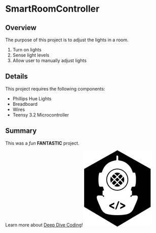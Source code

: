# SmartRoomController

## Overview
The purpose of this project is to adjust the lights in a room.

1. Turn on lights
1. Sense light levels
1. Allow user to manually adjust lights

## Details

This project requires the following components:

* Phillips Hue Lights
* Breadboard
* Wires
* Teensy 3.2 Microcontroller

## Summary

This was a *fun* **FANTASTIC** project.

Learn more about [Deep Dive Coding](https://deepdivecoding.com)!
![ddclogo](ddc.png)